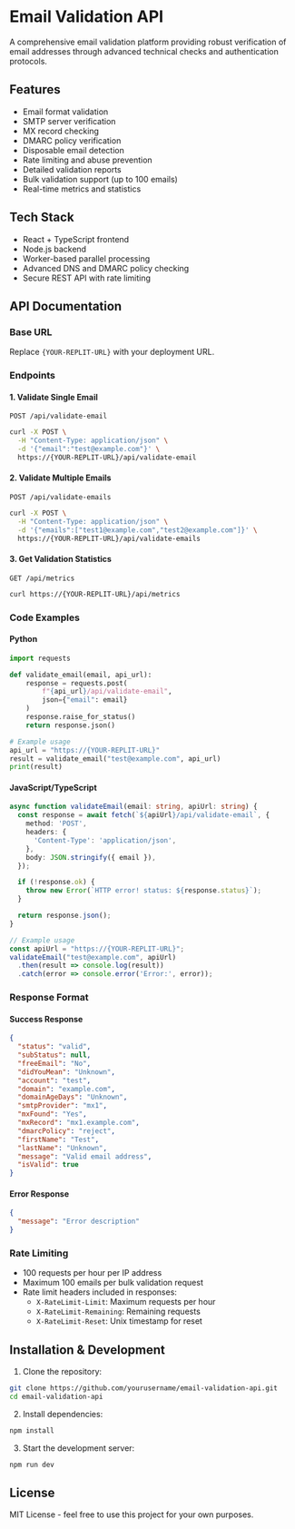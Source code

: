 # Email Validation API

A comprehensive email validation platform providing robust verification of email addresses through advanced technical checks and authentication protocols.

## Features

- Email format validation
- SMTP server verification 
- MX record checking
- DMARC policy verification
- Disposable email detection
- Rate limiting and abuse prevention
- Detailed validation reports
- Bulk validation support (up to 100 emails)
- Real-time metrics and statistics

## Tech Stack

- React + TypeScript frontend
- Node.js backend
- Worker-based parallel processing
- Advanced DNS and DMARC policy checking
- Secure REST API with rate limiting

## API Documentation

### Base URL
Replace `{YOUR-REPLIT-URL}` with your deployment URL.

### Endpoints

#### 1. Validate Single Email
`POST /api/validate-email`

```bash
curl -X POST \
  -H "Content-Type: application/json" \
  -d '{"email":"test@example.com"}' \
  https://{YOUR-REPLIT-URL}/api/validate-email
```

#### 2. Validate Multiple Emails
`POST /api/validate-emails`

```bash
curl -X POST \
  -H "Content-Type: application/json" \
  -d '{"emails":["test1@example.com","test2@example.com"]}' \
  https://{YOUR-REPLIT-URL}/api/validate-emails
```

#### 3. Get Validation Statistics
`GET /api/metrics`

```bash
curl https://{YOUR-REPLIT-URL}/api/metrics
```

### Code Examples

#### Python
```python
import requests

def validate_email(email, api_url):
    response = requests.post(
        f"{api_url}/api/validate-email",
        json={"email": email}
    )
    response.raise_for_status()
    return response.json()

# Example usage
api_url = "https://{YOUR-REPLIT-URL}"
result = validate_email("test@example.com", api_url)
print(result)
```

#### JavaScript/TypeScript
```typescript
async function validateEmail(email: string, apiUrl: string) {
  const response = await fetch(`${apiUrl}/api/validate-email`, {
    method: 'POST',
    headers: {
      'Content-Type': 'application/json',
    },
    body: JSON.stringify({ email }),
  });

  if (!response.ok) {
    throw new Error(`HTTP error! status: ${response.status}`);
  }

  return response.json();
}

// Example usage
const apiUrl = "https://{YOUR-REPLIT-URL}";
validateEmail("test@example.com", apiUrl)
  .then(result => console.log(result))
  .catch(error => console.error('Error:', error));
```

### Response Format

#### Success Response
```json
{
  "status": "valid",
  "subStatus": null,
  "freeEmail": "No",
  "didYouMean": "Unknown",
  "account": "test",
  "domain": "example.com",
  "domainAgeDays": "Unknown",
  "smtpProvider": "mx1",
  "mxFound": "Yes",
  "mxRecord": "mx1.example.com",
  "dmarcPolicy": "reject",
  "firstName": "Test",
  "lastName": "Unknown",
  "message": "Valid email address",
  "isValid": true
}
```

#### Error Response
```json
{
  "message": "Error description"
}
```

### Rate Limiting
- 100 requests per hour per IP address
- Maximum 100 emails per bulk validation request
- Rate limit headers included in responses:
  - `X-RateLimit-Limit`: Maximum requests per hour
  - `X-RateLimit-Remaining`: Remaining requests
  - `X-RateLimit-Reset`: Unix timestamp for reset

## Installation & Development

1. Clone the repository:
```bash
git clone https://github.com/yourusername/email-validation-api.git
cd email-validation-api
```

2. Install dependencies:
```bash
npm install
```

3. Start the development server:
```bash
npm run dev
```

## License

MIT License - feel free to use this project for your own purposes.
